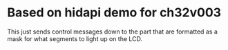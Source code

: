 # Based on hidapi demo for ch32v003

This just sends control messages down to the part that are formatted as a mask for what segments to light up on the LCD.

